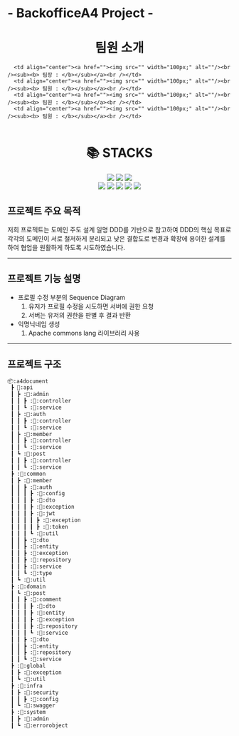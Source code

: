 # - BackofficeA4 Project -

<div align=center><h1>팀원 소개</h1></div>


<table>
  <tbody>
  
      <td align="center"><a href=""><img src="" width="100px;" alt=""/><br /><sub><b> 팀장 : </b></sub></a><br /></td>
      <td align="center"><a href=""><img src="" width="100px;" alt=""/><br /><sub><b> 팀원 : </b></sub></a><br /></td>
      <td align="center"><a href=""><img src="" width="100px;" alt=""/><br /><sub><b> 팀원 : </b></sub></a><br /></td>
      <td align="center"><a href=""><img src="" width="100px;" alt=""/><br /><sub><b> 팀원 : </b></sub></a><br /></td>
     
  </tbody>
</table>


<div align=center><h1>📚 STACKS</h1></div>
<div align=center>
<img src="https://img.shields.io/badge/spring-6DB33F?style=for-the-badge&logo=spring&logoColor=white">
<img src="https://img.shields.io/badge/kotlin-339AF0?style=for-the-badge&logo=kotlin&logoColor=white">
<img src="https://img.shields.io/badge/springboot-6DB33F?style=for-the-badge&logo=springboot&logoColor=white">
<br>
<img src="https://img.shields.io/badge/github-181717?style=for-the-badge&logo=github&logoColor=white">
<img src="https://img.shields.io/badge/git-F05032?style=for-the-badge&logo=git&logoColor=white">
<img src="https://img.shields.io/badge/gradle-02303A?style=for-the-badge&logo=gradle&logoColor=white">
<img src="https://img.shields.io/badge/amazonaws-232F3E?style=for-the-badge&logo=amazonaws&logoColor=white">
<img src="https://img.shields.io/badge/postgres-%23316192.svg?style=for-the-badge&logo=postgresql&logoColor=white">
</div>




## 프로젝트 주요 목적
저희 프로젝트는 도메인 주도 설계 일명 DDD를 기반으로 참고하여
DDD의 핵심 목표로 각각의 도메인이 서로 철저하게 분리되고 낮은 결합도로
변경과 확장에 용이한 설계를 하여 협업을 원활하게 하도록 시도하였습니다.


-------------------------------------------------------------
## 프로젝트 기능 설명
- 프로필 수정 부분의 Sequence Diagram
  1. 유저가 프로필 수정을 시도하면 서버에 권한 요청
  2. 서버는 유저의 권한을 판별 후 결과 반환
- 익명닉네임 생성
  1. Apache commons lang 라이브러리 사용



-------------------------------------------------------------------
## 프로젝트 구조
```bash
📦:a4document
 ┣ 📂:api
 ┃ ┣ :📂:admin
 ┃ ┃ ┣ :📂:controller
 ┃ ┃ ┗ :📂:service
 ┃ ┣ :📂:auth
 ┃ ┃ ┣ :📂:controller
 ┃ ┃ ┗ :📂:service
 ┃ ┣ :📂:member
 ┃ ┃ ┣ :📂:controller
 ┃ ┃ ┗ :📂:service
 ┃ ┗ :📂:post
 ┃ ┃ ┣ :📂:controller
 ┃ ┃ ┗ :📂:service
 ┣ :📂:common
 ┃ ┣ :📂:member
 ┃ ┃ ┣ :📂:auth
 ┃ ┃ ┃ ┣ :📂:config
 ┃ ┃ ┃ ┣ :📂:dto
 ┃ ┃ ┃ ┣ :📂:exception
 ┃ ┃ ┃ ┣ :📂:jwt
 ┃ ┃ ┃ ┃ ┣ :📂:exception
 ┃ ┃ ┃ ┃ ┣ :📂:token
 ┃ ┃ ┃ ┗ :📂:util
 ┃ ┃ ┣ :📂:dto
 ┃ ┃ ┣ :📂:entity
 ┃ ┃ ┣ :📂:exception
 ┃ ┃ ┣ :📂:repository
 ┃ ┃ ┣ :📂:service
 ┃ ┃ ┗ :📂:type
 ┃ ┗ :📂:util
 ┣ :📂:domain
 ┃ ┗ :📂:post
 ┃ ┃ ┣ :📂:comment
 ┃ ┃ ┃ ┣ :📂:dto
 ┃ ┃ ┃ ┣ :📂:entity
 ┃ ┃ ┃ ┣ :📂:exception
 ┃ ┃ ┃ ┣ :📂:repository
 ┃ ┃ ┃ ┗ :📂:service
 ┃ ┃ ┣ :📂:dto
 ┃ ┃ ┣ :📂:entity
 ┃ ┃ ┣ :📂:repository
 ┃ ┃ ┗ :📂:service
 ┣ :📂:global
 ┃ ┣ :📂:exception
 ┃ ┗ :📂:util
 ┣ :📂:infra
 ┃ ┣ :📂:security
 ┃ ┃ ┣ :📂:config
 ┃ ┗ :📂:swagger
 ┣ :📂:system
 ┃ ┣ :📂:admin
 ┃ ┗ :📂:errorobject
```


